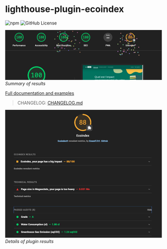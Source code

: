 # lighthouse-plugin-ecoindex

![npm](https://img.shields.io/npm/v/lighthouse-plugin-ecoindex) ![GitHub License](https://img.shields.io/github/license/NovaGaia/lighthouse-plugin-ecoindex)

![Summary of results](docs/ecoindex-intro.png)
_Summary of results_

[Full documentation and examples](https://cnumr.github.io/lighthouse-plugin-ecoindex/)

> CHANGELOG: [CHANGELOG.md](./lighthouse-plugin-ecoindex/CHANGELOG.md)

![Details of plugin results](docs/ecoindex-results.png)
_Details of plugin results_
